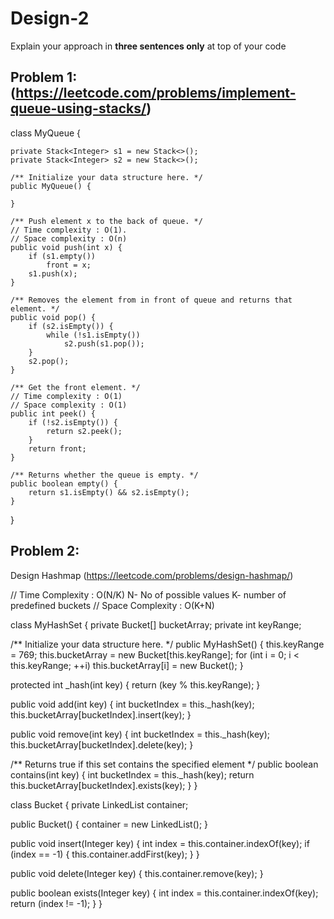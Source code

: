 # Design-2

Explain your approach in **three sentences only** at top of your code


## Problem 1: (https://leetcode.com/problems/implement-queue-using-stacks/)

class MyQueue {

    private Stack<Integer> s1 = new Stack<>();
    private Stack<Integer> s2 = new Stack<>();

    /** Initialize your data structure here. */
    public MyQueue() {
        
    }
    
    /** Push element x to the back of queue. */
    // Time complexity : O(1).
    // Space complexity : O(n)
    public void push(int x) {
        if (s1.empty())
            front = x;
        s1.push(x);
    }
    
    /** Removes the element from in front of queue and returns that element. */
    public void pop() {
        if (s2.isEmpty()) {
            while (!s1.isEmpty())
                s2.push(s1.pop());
        }
        s2.pop();    
    }
    
    /** Get the front element. */
    // Time complexity : O(1)
    // Space complexity : O(1)
    public int peek() {
        if (!s2.isEmpty()) {
            return s2.peek();
        }
        return front;
    }
    
    /** Returns whether the queue is empty. */
    public boolean empty() {
        return s1.isEmpty() && s2.isEmpty();
    }
}


## Problem 2:
Design Hashmap (https://leetcode.com/problems/design-hashmap/)

// Time Complexity : O(N/K) N- No of possible values K- number of predefined buckets
// Space Complexity : O(K+N)

class MyHashSet {
  private Bucket[] bucketArray;
  private int keyRange;

  /** Initialize your data structure here. */
  public MyHashSet() {
    this.keyRange = 769;
    this.bucketArray = new Bucket[this.keyRange];
    for (int i = 0; i < this.keyRange; ++i)
      this.bucketArray[i] = new Bucket();
  }

  protected int _hash(int key) {
    return (key % this.keyRange);
  }

  public void add(int key) {
    int bucketIndex = this._hash(key);
    this.bucketArray[bucketIndex].insert(key);
  }

  public void remove(int key) {
    int bucketIndex = this._hash(key);
    this.bucketArray[bucketIndex].delete(key);
  }

  /** Returns true if this set contains the specified element */
  public boolean contains(int key) {
    int bucketIndex = this._hash(key);
    return this.bucketArray[bucketIndex].exists(key);
  }
}


class Bucket {
  private LinkedList<Integer> container;

  public Bucket() {
    container = new LinkedList<Integer>();
  }

  public void insert(Integer key) {
    int index = this.container.indexOf(key);
    if (index == -1) {
      this.container.addFirst(key);
    }
  }

  public void delete(Integer key) {
    this.container.remove(key);
  }

  public boolean exists(Integer key) {
    int index = this.container.indexOf(key);
    return (index != -1);
  }
}




